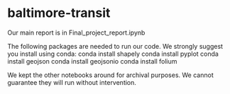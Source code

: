 # baltimore-transit
Our main report is in Final_project_report.ipynb

The following packages are needed to run our code.  We strongly suggest you install using conda:
conda install shapely
conda install pyplot
conda install geojson
conda install geojsonio
conda install folium

We kept the other notebooks around for archival purposes.  We cannot guarantee they will run without intervention.